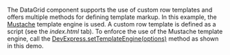 The DataGrid component supports the use of custom row templates and offers multiple methods for defining template markup. In this example, the <a href="http://mustache.github.io/" target="_blank">Mustache</a> template engine is used. A custom row template is defined as a script (see the *index.html* tab). To enforce the use of the Mustache template engine, call the [DevExpress.setTemplateEngine(options)](/Documentation/ApiReference/Common/Utils/#setTemplateEngineoptions) method as shown in this demo.
<!--split-->